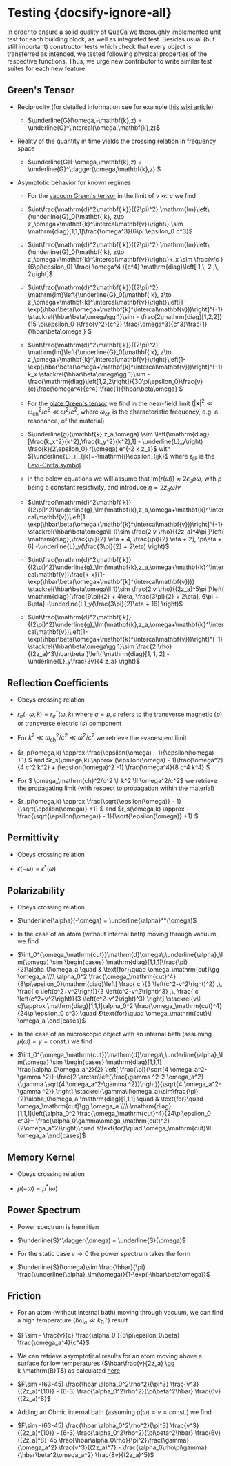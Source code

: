 # Testing {docsify-ignore-all}

In order to ensure a solid quality of QuaCa we thoroughly implemented unit test for each building block, as well as integrated test. Besides usual (but still important) constructor tests which check that every object is transferred as intended, we tested following physical properties of the respective functions. Thus, we urge new contributor to write similar test suites for each new feature. 

## Green's Tensor
 - Reciprocity (for detailed information see for example [this wiki article](https://en.wikipedia.org/wiki/Reciprocity_(electromagnetism))) 
   * $\underline{G}(\omega,-\mathbf{k},z) = \underline{G}^\intercal(\omega,\mathbf{k},z)$
 - Reality of the quantity in time yields the crossing relation in frequency space
   * $\underline{G}(-\omega,\mathbf{k},z) = \underline{G}^\dagger(\omega,\mathbf{k},z) $
 - Asymptotic behavior for known regimes
   * For the [vacuum Green's tensor](api/greenstensor?id=greenstensorvacuum) in the limit of $v\ll c$ we find
    - $\int\frac{\mathrm{d}^2\mathbf{ k}}{(2\pi)^2}  \mathrm{Im}\left\{\underline{G}_0(\mathbf{ k}, z\to z',\omega+\mathbf{k}^\intercal\mathbf{v})\right\} \sim   \mathrm{diag}[1,1,1]\frac{\omega^3}{6\pi \epsilon_0 c^3}$

    - $\int\frac{\mathrm{d}^2\mathbf{ k}}{(2\pi)^2}  \mathrm{Im}\left\{\underline{G}_0(\mathbf{ k}, z\to z',\omega+\mathbf{k}^\intercal\mathbf{v})\right\}k_x \sim \frac{v/c }{6\pi\epsilon_0} 
 \frac{ \omega^4 }{c^4}   
\mathrm{diag}\left[
    1,\,
    2
    ,\,
     2\right]$

    - $\int\frac{\mathrm{d}^2\mathbf{ k}}{(2\pi)^2}  \mathrm{Im}\left\{\underline{G}_0(\mathbf{ k}, z\to z',\omega+\mathbf{k}^\intercal\mathbf{v})\right\}\left[1-\exp(\hbar\beta(\omega+\mathbf{k}^\intercal\mathbf{v}))\right]^{-1} \stackrel{\hbar\beta\omega\gg 1}\sim  -
\frac{2\mathrm{diag}[1,2,2]}{15 \pi\epsilon_0 }\frac{v^2}{c^2}
\frac{\omega^3}{c^3}\frac{1}{\hbar\beta\omega } $

    - $\int\frac{\mathrm{d}^2\mathbf{ k}}{(2\pi)^2}  \mathrm{Im}\left\{\underline{G}_0(\mathbf{ k}, z\to z',\omega+\mathbf{k}^\intercal\mathbf{v})\right\}\left[1-\exp(\hbar\beta(\omega+\mathbf{k}^\intercal\mathbf{v}))\right]^{-1}k_x \stackrel{\hbar\beta\omega\gg 1}\sim  -
 \frac{\mathrm{diag}\left[1,2,2\right]}{30\pi\epsilon_0}\frac{v}{c}\frac{\omega^4}{c^4}
 \frac{1}{\hbar\beta\omega} $

   * For the [plate Green's tensor](api/greenstensor?id=greenstensorplate) we find in the near-field limit ($|\mathbf{k}|^2\ll \omega_\mathrm{ch}^2/c^2 \ll \omega^2/c^2$, where $\omega_\mathrm{ch}$ is the characteristic frequency, e.g. a resonance, of the material)

    - $\underline{g}(\mathbf{k},z_a,\omega) \sim \left(\mathrm{diag}[\frac{k_x^2}{k^2},\frac{k_y^2}{k^2},1] - \underline{L}_y\right) \frac{k}{2\epsilon_0} r(\omega) e^{-2 k z_a}$ with $[\underline{L}_i]_{jk}=-\mathrm{i}\epsilon_{ijk}$ where $\epsilon_{ijk}$ is the [Levi-Civita symbol](https://en.wikipedia.org/wiki/Levi-Civita_symbol#Three_dimensions).

    - in the below  equations we will assume that $\mathrm{Im}\{r(\omega)\}\approx 2\epsilon_0\rho \omega$, with $\rho$ being a constant resistivity, and introduce $\eta = 2z_a\omega/v$ 

    - $\int\frac{\mathrm{d}^2\mathbf{ k}}{(2\pi)^2}\underline{g}_\Im(\mathbf{k},z_a,\omega+\mathbf{k}^\intercal\mathbf{v})\left[1-\exp(\hbar\beta(\omega+\mathbf{k}^\intercal\mathbf{v}))\right]^{-1} \stackrel{\hbar\beta\omega\ll 1}\sim \frac{2 v \rho}{(2z_a)^4\pi }\left(
\mathrm{diag}[\frac{\pi}{2} \eta + 4, \frac{\pi}{2} \eta + 2], \pi\eta + 6] -\underline{L}_y(\frac{3\pi}{2} + 2\eta) \right)$

    - $\int\frac{\mathrm{d}^2\mathbf{ k}}{(2\pi)^2}\underline{g}_\Im(\mathbf{k},z_a,\omega+\mathbf{k}^\intercal\mathbf{v})\frac{k_x}{1-\exp(\hbar\beta(\omega+\mathbf{k}^\intercal\mathbf{v}))} \stackrel{\hbar\beta\omega\ll 1}\sim \frac{2 v \rho}{(2z_a)^5\pi }\left(
\mathrm{diag}[\frac{9\pi}{2} + 4\eta, \frac{3\pi}{2} + 2\eta], 6\pi + 6\eta] -\underline{L}_y(\frac{3\pi}{2}\eta + 16) \right)$

    - $\int\frac{\mathrm{d}^2\mathbf{ k}}{(2\pi)^2}\underline{g}_\Im(\mathbf{k},z_a,\omega+\mathbf{k}^\intercal\mathbf{v})\left[1-\exp(\hbar\beta(\omega+\mathbf{k}^\intercal\mathbf{v}))\right]^{-1} \stackrel{\hbar\beta\omega\gg 1}\sim \frac{2 \rho}{(2z_a)^3\hbar\beta }\left(
\mathrm{diag}[1, 1, 2] -\underline{L}_y\frac{3v}{4 z_a} \right)$

## Reflection Coefficients

 - Obeys crossing relation

  * $r_\sigma(-\omega,k) = r^*_\sigma(\omega,k)$ where $\sigma=p,s$ refers to the transverse magnetic ($p$) or transverse electric ($s$) component 

 - For $k^2 \ll \omega_\mathrm{ch}^2/c^2 \ll \omega^2/c^2$ we retrieve the evanescent limit 

  * $r_p(\omega,k) \approx \frac{\epsilon(\omega) - 1}{\epsilon(\omega) +1} $ and $r_s(\omega,k) \approx (\epsilon(\omega) - 1)\frac{\omega^2}{4 c^2 k^2} + (\epsilon(\omega)^2 -1) \frac{\omega^4}{8 c^4 k^4} $

 - For $ \omega_\mathrm{ch}^2/c^2 \ll k^2 \ll \omega^2/c^2$ we retrieve the propagating limit (with respect to propagation within the material) 

  * $r_p(\omega,k) \approx \frac{\sqrt{\epsilon(\omega)} - 1}{\sqrt{\epsilon(\omega)} +1} $ and $r_s(\omega,k) \approx -\frac{\sqrt{\epsilon(\omega)} - 1}{\sqrt{\epsilon(\omega)} +1} $

## Permittivity

 - Obeys crossing relation

  * $\epsilon(-\omega) = \epsilon^*(\omega)$

## Polarizability

 - Obeys crossing relation

  * $\underline{\alpha}(-\omega) = \underline{\alpha}^*(\omega)$

 - In the case of an atom (without internal bath) moving through vacuum, we find
 
  * $\int_0^{\omega_\mathrm{cut}}\mathrm{d}\omega\,\underline{\alpha}_\Im(\omega)
\sim
\begin{cases}
\mathrm{diag}[1,1,1]\frac{\pi}{2}\alpha_0\omega_a
\quad  & \text{for}\quad \omega_\mathrm{cut}\gg \omega_a
\\\\
\alpha_0^2
  \frac{\omega_\mathrm{cut}^4}{8\pi\epsilon_0}\mathrm{diag}\left[
  \frac{ c }{3 \left(c^2-v^2\right)^2}
    ,\,
    \frac{ c  \left(c^2+v^2\right)}{3 \left(c^2-v^2\right)^3}
  ,\,
\frac{ c  \left(c^2+v^2\right)}{3 \left(c^2-v^2\right)^3}
\right]
\stackrel{v\ll c}\approx
\mathrm{diag}[1,1,1]\alpha_0^2 \frac{\omega_\mathrm{cut}^4}{24\pi\epsilon_0 c^3}
\quad  &\text{for}\quad \omega_\mathrm{cut}\ll \omega_a
\end{cases}$

 - In the case of an microscopic object with an internal bath (assuming $\mu(\omega)=\gamma=\mathrm{const.}$) we find
  
  * $\int_0^{\omega_\mathrm{cut}}\mathrm{d}\omega\,\underline{\alpha}_\Im(\omega)
\sim
\begin{cases}
\mathrm{diag}[1,1,1]
\frac{\alpha_0\omega_a^2}{2}
\left[
  \frac{\pi}{\sqrt{4 \omega_a^2-\gamma ^2}}-\frac{2 \arctan\left(\frac{\gamma ^2-2 \omega_a^2}{\gamma  \sqrt{4 \omega_a^2-\gamma ^2}}\right)}{\sqrt{4 \omega_a^2-\gamma ^2}}
\right]
\stackrel{\gamma\ll\omega_a}\sim\frac{\pi}{2}\alpha_0\omega_a
\mathrm{diag}[1,1,1]
\quad  & \text{for}\quad \omega_\mathrm{cut}\gg \omega_a
\\\\ \mathrm{diag}[1,1,1]\left(\alpha_0^2 \frac{\omega_\mathrm{cut}^4}{24\pi\epsilon_0 c^3}+ \frac{\alpha_0\gamma\omega_\mathrm{cut}^2}{2\omega_a^2}\right)\quad  &\text{for}\quad \omega_\mathrm{cut}\ll \omega_a \end{cases}$

## Memory Kernel

 - Obeys crossing relation

  * $\mu(-\omega) = \mu^*(\omega)$

## Power Spectrum

 - Power spectrum is hermitian
  * $\underline{S}^\dagger(\omega) = \underline{S}(\omega)$

 - For the static case $v\to 0$ the power spectrum takes the form
  * $\underline{S}(\omega)\sim \frac{\hbar}{\pi} \frac{\underline{\alpha}_\Im(\omega)}{1-\exp(-\hbar\beta\omega)}$

## Friction
  - For an atom (without internal bath) moving through vacuum, we can find a high temperature ($\hbar\omega_a \ll k_\mathrm{B}T$) result

   - $F\sim - \frac{v}{c} \frac{\alpha_0 }{6\pi\epsilon_0\beta} \frac{\omega_a^4}{c^4}$

  - We can retrieve asymptotical results for an atom moving above a surface for low temperatures ($\hbar\frac{v}{2z_a} \gg k_\mathrm{B}T$) as calculated [here](https://journals.aps.org/prl/abstract/10.1103/PhysRevLett.123.120401)

   - $F\sim -(63-45) \frac{\hbar \alpha_0^2\rho^2}{\pi^3} \frac{v^3}{(2z_a)^{10}} - (6-3) \frac{\alpha_0^2\rho^2}{\pi\beta^2\hbar} \frac{6v}{(2z_a)^8}$

  - Adding an Ohmic internal bath (assuming $\mu(\omega)=\gamma=\mathrm{const.}$) we find

   - $F\sim  -(63-45) \frac{\hbar \alpha_0^2\rho^2}{\pi^3} \frac{v^3}{(2z_a)^{10}} - (6-3) \frac{\alpha_0^2\rho^2}{\pi\beta^2\hbar} \frac{6v}{(2z_a)^8}-45 \frac{\hbar\alpha_0\rho}{\pi^2}\frac{\gamma}{\omega_a^2} \frac{v^3}{(2z_a)^7} - \frac{\alpha_0\rho\pi\gamma}{\hbar\beta^2\omega_a^2} \frac{8v}{(2z_a)^5}$
